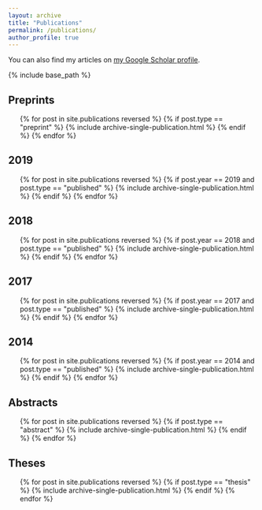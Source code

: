 ```yaml
---
layout: archive
title: "Publications"
permalink: /publications/
author_profile: true
---
```


You can also find my articles on <a href="https://scholar.google.co.uk/citations?user=swQRKE8AAAAJ">my Google Scholar profile</a>.

{% include base_path %}

Preprints
------
<ul>
{% for post in site.publications reversed %}
  {% if post.type == "preprint" %}
    {% include archive-single-publication.html %}
  {% endif %}
{% endfor %}
</ul>

2019
------
<ul>
{% for post in site.publications reversed %}
  {% if post.year == 2019 and post.type == "published" %}
    {% include archive-single-publication.html %}
  {% endif %}
{% endfor %}
</ul>

2018
------
<ul>
{% for post in site.publications reversed %}
  {% if post.year == 2018 and post.type == "published" %}
    {% include archive-single-publication.html %}
  {% endif %}
{% endfor %}
</ul>

2017
------
<ul>
{% for post in site.publications reversed %}
  {% if post.year == 2017 and post.type == "published" %}
    {% include archive-single-publication.html %}
  {% endif %}
{% endfor %}
</ul>

2014
------
<ul>
{% for post in site.publications reversed %}
  {% if post.year == 2014 and post.type == "published" %}
    {% include archive-single-publication.html %}
  {% endif %}
{% endfor %}
</ul>

Abstracts
------
<ul>
{% for post in site.publications reversed %}
  {% if post.type == "abstract" %}
    {% include archive-single-publication.html %}
  {% endif %}
{% endfor %}
</ul>

Theses
------
<ul>
{% for post in site.publications reversed %}
  {% if post.type == "thesis" %}
    {% include archive-single-publication.html %}
  {% endif %}
{% endfor %}
</ul>
